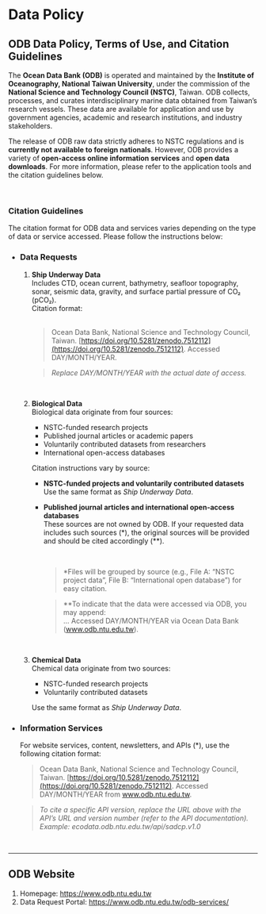 # Data Policy

## ODB Data Policy, Terms of Use, and Citation Guidelines

The **Ocean Data Bank (ODB)** is operated and maintained by the **Institute of Oceanography, National Taiwan University**, under the commission of the **National Science and Technology Council (NSTC)**, Taiwan. ODB collects, processes, and curates interdisciplinary marine data obtained from Taiwan’s research vessels. These data are available for application and use by government agencies, academic and research institutions, and industry stakeholders.

The release of ODB raw data strictly adheres to NSTC regulations and is **currently not available to foreign nationals**. However, ODB provides a variety of **open-access online information services** and **open data downloads**. For more information, please refer to the application tools and the citation guidelines below.

<br>

### Citation Guidelines

The citation format for ODB data and services varies depending on the type of data or service accessed. Please follow the instructions below:

+ ### Data Requests

   1. **Ship Underway Data**  
      Includes CTD, ocean current, bathymetry, seafloor topography, sonar, seismic data, gravity, and surface partial pressure of CO₂ (pCO₂).  
      Citation format:  
      <br>
      
      > Ocean Data Bank, National Science and Technology Council, Taiwan. [https://doi.org/10.5281/zenodo.7512112](https://doi.org/10.5281/zenodo.7512112). Accessed DAY/MONTH/YEAR.

      >*Replace DAY/MONTH/YEAR with the actual date of access.*

      <br>

   2. **Biological Data**  
      Biological data originate from four sources:  
      
      - NSTC-funded research projects  
      - Published journal articles or academic papers  
      - Voluntarily contributed datasets from researchers  
      - International open-access databases  
      
      Citation instructions vary by source:
      
      - **NSTC-funded projects and voluntarily contributed datasets**  
        Use the same format as *Ship Underway Data*.
      
      - **Published journal articles and international open-access databases**  
        These sources are not owned by ODB. If your requested data includes such sources (*), the original sources will be provided and should be cited accordingly (**).
      
        <br>
        
        >*Files will be grouped by source (e.g., File A: “NSTC project data”, File B: “International open database”) for easy citation.
        
          > **To indicate that the data were accessed via ODB, you may append:  
          > ... Accessed DAY/MONTH/YEAR via Ocean Data Bank (www.odb.ntu.edu.tw).
        
      
        <br>
      
   3. **Chemical Data**  
      Chemical data originate from two sources:  
      - NSTC-funded research projects  
      - Voluntarily contributed datasets  

      Use the same format as *Ship Underway Data*.

+ ### Information Services

   For website services, content, newsletters, and APIs (*), use the following citation format:	
  
  > Ocean Data Bank, National Science and Technology Council, Taiwan. [https://doi.org/10.5281/zenodo.7512112](https://doi.org/10.5281/zenodo.7512112). Accessed DAY/MONTH/YEAR from www.odb.ntu.edu.tw.
  
    > *To cite a specific API version, replace the URL above with the API’s URL and version number (refer to the API documentation).  
   > Example: ecodata.odb.ntu.edu.tw/api/sadcp.v1.0*

<br>

---

## ODB Website

1. Homepage: https://www.odb.ntu.edu.tw  
2. Data Request Portal: https://www.odb.ntu.edu.tw/odb-services/
